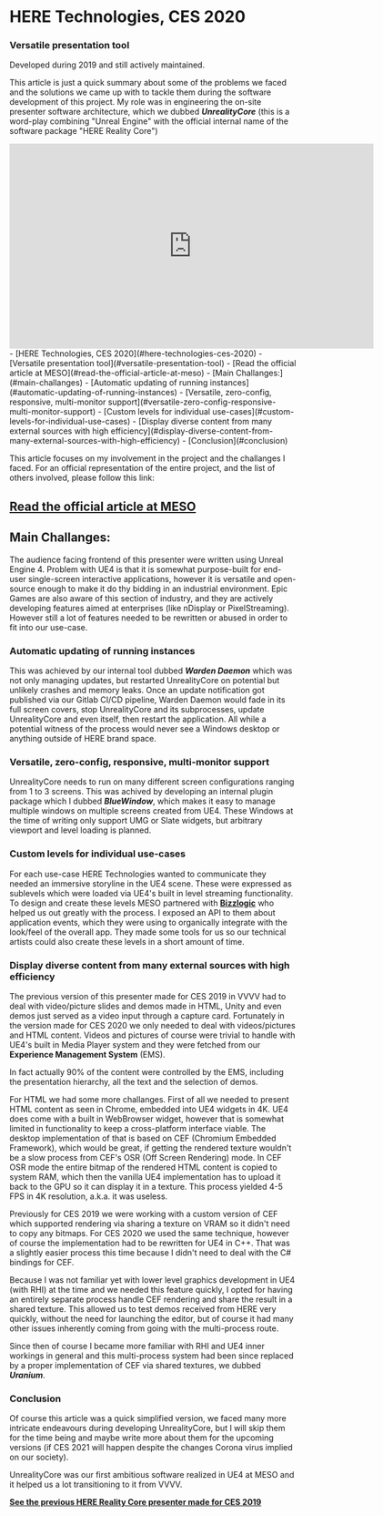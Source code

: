 # HERE Technologies, CES 2020

### Versatile presentation tool

Developed during 2019 and still actively maintained.

This article is just a quick summary about some of the problems we faced and the solutions we came up with to tackle them during the software development of this project. My role was in engineering the on-site presenter software architecture, which we dubbed ___UnrealityCore___ (this is a word-play combining "Unreal Engine" with the official internal name of the software package "HERE Reality Core")

<iframe full="true" src="https://player.vimeo.com/video/412334178?color=a88e54&title=0&byline=0&portrait=0" width="640" height="360" frameborder="0" allow="autoplay; fullscreen" allowfullscreen></iframe>

<tocmd>
- [HERE Technologies, CES 2020](#here-technologies-ces-2020)
    - [Versatile presentation tool](#versatile-presentation-tool)
  - [Read the official article at MESO](#read-the-official-article-at-meso)
  - [Main Challanges:](#main-challanges)
    - [Automatic updating of running instances](#automatic-updating-of-running-instances)
    - [Versatile, zero-config, responsive, multi-monitor support](#versatile-zero-config-responsive-multi-monitor-support)
    - [Custom levels for individual use-cases](#custom-levels-for-individual-use-cases)
    - [Display diverse content from many external sources with high efficiency](#display-diverse-content-from-many-external-sources-with-high-efficiency)
    - [Conclusion](#conclusion)
</tocmd>

This article focuses on my involvement in the project and the challanges I faced. For an official representation of the entire project, and the list of others involved, please follow this link:
## [Read the official article at MESO](https://meso.design/en/projects/here-technologies-holistic-experience-platform-on-the-future-of-location-intelligence)

## Main Challanges:

The audience facing frontend of this presenter were written using Unreal Engine 4. Problem with UE4 is that it is somewhat purpose-built for end-user single-screen interactive applications, however it is versatile and open-source enough to make it do thy bidding in an industrial environment. Epic Games are also aware of this section of industry, and they are actively developing features aimed at enterprises (like nDisplay or PixelStreaming). However still a lot of features needed to be rewritten or abused in order to fit into our use-case.

### Automatic updating of running instances

This was achieved by our internal tool dubbed ___Warden Daemon___ which was not only managing updates, but restarted UnrealityCore on potential but unlikely crashes and memory leaks. Once an update notification got published via our Gitlab CI/CD pipeline, Warden Daemon would fade in its full screen covers, stop UnrealityCore and its subprocesses, update UnrealityCore and even itself, then restart the application. All while a potential witness of the process would never see a Windows desktop or anything outside of HERE brand space.

### Versatile, zero-config, responsive, multi-monitor support

UnrealityCore needs to run on many different screen configurations ranging from 1 to 3 screens. This was achived by developing an internal plugin package which I dubbed ___BlueWindow___, which makes it easy to manage multiple windows on multiple screens created from UE4. These Windows at the time of writing only support UMG or Slate widgets, but arbitrary viewport and level loading is planned.

### Custom levels for individual use-cases

For each use-case HERE Technologies wanted to communicate they needed an immersive storyline in the UE4 scene. These were expressed as sublevels which were loaded via UE4's built in level streaming functionality. To design and create these levels MESO partnered with **[Bizzlogic](https://www.bizzlogic.de/)** who helped us out greatly with the process. I exposed an API to them about application events, which they were using to organically integrate with the look/feel of the overall app. They made some tools for us so our technical artists could also create these levels in a short amount of time.

### Display diverse content from many external sources with high efficiency

The previous version of this presenter made for CES 2019 in VVVV had to deal with video/picture slides and demos made in HTML, Unity and even demos just served as a video input through a capture card. Fortunately in the version made for CES 2020 we only needed to deal with videos/pictures and HTML content. Videos and pictures of course were trivial to handle with UE4's built in Media Player system and they were fetched from our **Experience Management System** (EMS).

In fact actually 90% of the content were controlled by the EMS, including the presentation hierarchy, all the text and the selection of demos.

For HTML we had some more challanges. First of all we needed to present HTML content as seen in Chrome, embedded into UE4 widgets in 4K. UE4 does come with a built in WebBrowser widget, however that is somewhat limited in functionality to keep a cross-platform interface viable. The desktop implementation of that is based on CEF (Chromium Embedded Framework), which would be great, if getting the rendered texture wouldn't be a slow process from CEF's OSR (Off Screen Rendering) mode. In CEF OSR mode the entire bitmap of the rendered HTML content is copied to system RAM, which then the vanilla UE4 implementation has to upload it back to the GPU so it can display it in a texture. This process yielded 4-5 FPS in 4K resolution, a.k.a. it was useless.

Previously for CES 2019 we were working with a custom version of CEF which supported rendering via sharing a texture on VRAM so it didn't need to copy any bitmaps. For CES 2020 we used the same technique, however of course the implementation had to be rewritten for UE4 in C++. That was a slightly easier process this time because I didn't need to deal with the C# bindings for CEF.

Because I was not familiar yet with lower level graphics development in UE4 (with RHI) at the time and we needed this feature quickly, I opted for having an entirely separate process handle CEF rendering and share the result in a shared texture. This allowed us to test demos received from HERE very quickly, without the need for launching the editor, but of course it had many other issues inherently coming from going with the multi-process route.

Since then of course I became more familiar with RHI and UE4 inner workings in general and this multi-process system had been since replaced by a proper implementation of CEF via shared textures, we dubbed ___Uranium___.

### Conclusion

Of course this article was a quick simplified version, we faced many more intricate endeavours during developing UnrealityCore, but I will skip them for the time being and maybe write more about them for the upcoming versions (if CES 2021 will happen despite the changes Corona virus implied on our society).

UnrealityCore was our first ambitious software realized in UE4 at MESO and it helped us a lot transitioning to it from VVVV.

**[See the previous HERE Reality Core presenter made for CES 2019](/c/works/here2019/insights)**